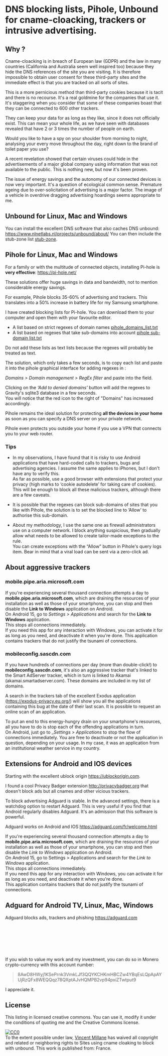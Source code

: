 # DNS blocking lists, Pihole, Unbound for cname-cloacking, trackers or intrusive advertising.


## Why ?

Cname-cloacking is in breach of European law (GDPR) and the law in many countries (California and Australia seem well inspired too) because they hide the DNS references of the site you are visiting. It is therefore impossible to obtain user consent for these third-party sites and the immediate effect is that you are tracked on all sorts of sites.

This is a more pernicious method than third-party cookies because it is tacit and there is no recourse. It's a real goldmine for the companies that use it.
It's staggering when you consider that some of these companies boast that they can be connected to 600 other trackers.

They can keep your data for as long as they like, since it does not officially exist. This can mean your whole life, as we have seen with databases revealed that have 2 or 3 times the number of people on earth.

Would you like to have a spy on your shoulder from morning to night, analysing your every move throughout the day, right down to the brand of toilet paper you use?

A recent revelation showed that certain viruses could hide in the advertisements of a major global company using information that was not available to the public. This is nothing new, but now it's been proven.

The issue of energy savings and the autonomy of our connected devices is now very important. It's a question of ecological common sense. 
Premature ageing due to over-solicitation of advertising is a major factor. The image of a vehicle in overdrive dragging advertising hoardings seems appropriate to me.



## Unbound for Linux, Mac and Windows

You can install the excellent DNS software that also caches DNS unbound: https://www.nlnetlabs.nl/projects/unbound/about/
You can then include the stub-zone list [stub-zone](https://github.com/Vincent-Millane/cname-cloaking/blob/main/stub-zone).


## Pihole for Linux, Mac and Windows

For a family or with the multitude of connected objects, installing Pi-hole is **very effective**: https://pi-hole.net/

These solutions offer huge savings in data and bandwidth, not to mention considerable energy savings.

For example, Pihole blocks 35-60% of advertising and trackers. This translates into a 50% increase in battery life for my Samsung smartphone.

I have created blocking lists for Pi-hole. You can download them to your computer and open them with your favourite editor.

* A list based on strict regexes of domain names [pihole_domains_list.txt](https://github.com/Vincent-Millane/cname-cloaking/blob/main/pihole_domains_list.txt)
* A list based on regexes that take sub-domains into account [pihole sub-domain list.txt](https://github.com/Vincent-Millane/cname-cloaking/blob/main/pihole%20sub-domain%20list.txt)

Do not add these lists as text lists because the regexes will probably be treated as text.

The solution, which only takes a few seconds, is to copy each list and paste it into the pihole graphical interface for adding regexes in :

_Domains > Domain management > RegEx filter_
and paste into the field.

Clicking on the _‘Add to denied domains’_ button will add the regexes to Gravity's sqlite3 database in a few seconds.   
You will notice that the red icon to the right of "Domains" has increased accordingly.

Pihole remains the ideal solution for protecting **all the devices in your home** as soon as you can specify a DNS server on your private network. 

Pihole even protects you outside your home if you use a VPN that connects you to your web router.

### Tips

- In my observations, I have found that it is risky to use Android applications that have hard-coded calls to trackers, bugs and advertising agencies. I assume the same applies to iPhones, but I don't have any to verify this.  
As far as possible, use a good browser with extensions that protect your privacy (high marks to ‘cookie autodelete’ for taking care of cookies). This will be enough to block all these malicious trackers, although there are a few caveats.

- It is possible that the regexes can block sub-domains of sites that you like with Pihole, the solution is to set the blocked line to ‘Allow’ to authorise this sub-domain.

- About my methodology, I use the same one as firewall administrators use on a computer network. 
I block anything suspicious, then gradually allow what needs to be allowed to create tailor-made exceptions to the rule.  
You can create exceptions with the “Allow” button in Pihole's query logs item.
Bear in mind that a viral load can be sent via a zero-click ad.

## About aggressive trackers ##

### mobile.pipe.aria.microsoft.com ###
If you're experiencing several thousand connection attempts a day to **mobile.pipe.aria.microsoft.com**, which are draining the resources of your installation as well as those of your smartphone, you can stop and then disable the **Link to Windows** application on Android.  
On Android 15, go to _Settings > Applications_ 
and search for the **Link to Windows** application.   
This stops all connections immediately.   
If you need this app for any interaction with Windows, you can activate it for as long as you need, and deactivate it when you're done. 
This application contains trackers that do not justify the tsunami of connections. 


### mobileconfig.sascdn.com ###
If you have hundreds of connections per day (more than double-click!) to **mobileconfig.sascdn.com**, it's also an aggressive tracker that's linked to the Smart AdServer tracker, which in turn is linked to Akamai (akamai.smartadserver.com). 
These domains are included in my list of domains. 

A search in the trackers tab of the excellent Exodus application (https://exodus-privacy.eu.org/) will show you all the applications containing this bug at the date of their last scan. It is possible to request an online scan of an application. 

To put an end to this energy-hungry drain on your smartphone's resources, all you have to do is stop each of the offending applications in turn.   
On Android, just go to __Settings > Applications_ 
to stop the flow of connections immediately. 
You are free to deactivate or not the application in question, depending on your usage.
In my case, it was an application from an institutional weather service in my country.



## Extensions for Android and IOS devices

Starting with the excellent ublock origin <https://ublockorigin.com>.

I found a cool Privacy Badger extension <http://privacybadger.org> that doesn't block ads but all cnames and other vicious trackers.

To block advertising Adguard is stable.
In the advanced settings, there is a watchdog option to restart Adguard. 
This is very useful if you find that Android regularly disables Adguard. It's an admission that this software is powerful.

Adguard works on Android and IOS <https://adguard.com/fr/welcome.html>

If you're experiencing several thousand connection attempts a day to **mobile.pipe.aria.microsoft.com**, which are draining the resources of your installation as well as those of your smartphone, you can stop and then disable the _Link to Windows_ application on Android.  
On Android 15, go to Settings > Applications 
and search for the _Link to Windows_ application.  
This stops all connections immediately.  
If you need this app for any interaction with Windows, you can activate it for as long as you need, and deactivate it when you're done.  
This application contains trackers that do not justify the tsunami of connections. 


## Adguard for Android TV, Linux, Mac, Windows

Adguard blocks ads, trackers and phishing 
<https://adguard.com>

\
\
\
\
\
\
If you wish to value my work and my investment, you can do so in Monero crypto-currency with this account number:

> 8AwD8HWyj1KSePrnk3VmkLJf3QQYKCHKmHBCZw4YBqEsLQpApAYUjRzQFx8WEQQqz78QXptAJvHQMPB2vp94pxiZTwtput9

I appreciate it.


## License


 This listing in licensed creative commons. You can use it, modify it under the conditions of quoting me and the Creative Commons license.
 
 <p xmlns:dct="http://purl.org/dc/terms/" xmlns:vcard="http://www.w3.org/2001/vcard-rdf/3.0#">
  <a rel="license"
     href="http://creativecommons.org/publicdomain/zero/1.0/">
    <img src="http://i.creativecommons.org/p/zero/1.0/88x31.png" style="border-style: none;" alt="CC0" />
  </a>
  <br />
  To the extent possible under law,
  <a rel="dct:publisher"
     href="https://github.com/Vincent-Millane/cname-cloaking">
    <span property="dct:title">Vincent Millane</span></a>
  has waived all copyright and related or neighboring rights to
  <span property="dct:title">Sites using cname cloaking to block with unbound</span>.
This work is published from:
<span property="vcard:Country" datatype="dct:ISO3166"
      content="FR" about="https://github.com/Vincent-Millane/cname-cloaking">
  France</span>.

